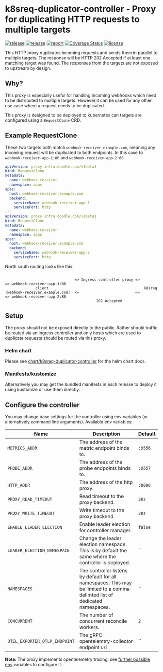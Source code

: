 # k8sreq-duplicator-controller - Proxy for duplicating HTTP requests to multiple targets

[![release](https://img.shields.io/github/release/DoodleScheduling/k8sreq-duplicator-controller/all.svg)](https://github.com/DoodleScheduling/k8sreq-duplicator-controller/releases)
[![release](https://github.com/doodlescheduling/k8sreq-duplicator-controller/actions/workflows/release.yaml/badge.svg)](https://github.com/doodlescheduling/k8sreq-duplicator-controller/actions/workflows/release.yaml)
[![report](https://goreportcard.com/badge/github.com/DoodleScheduling/k8sreq-duplicator-controller)](https://goreportcard.com/report/github.com/DoodleScheduling/k8sreq-duplicator-controller)
[![Coverage Status](https://coveralls.io/repos/github/DoodleScheduling/k8sreq-duplicator-controller/badge.svg?branch=master)](https://coveralls.io/github/DoodleScheduling/k8sreq-duplicator-controller?branch=master)
[![license](https://img.shields.io/github/license/DoodleScheduling/k8sreq-duplicator-controller.svg)](https://github.com/DoodleScheduling/k8sreq-duplicator-controller/blob/master/LICENSE)

This HTTP proxy duplicates incoming requests and sends them in parallel to multiple targets.
The response will be HTTP 202 Accepted if at least one matching target was found. The responses from the targets are not exposed
to upstream by design.

## Why?
This proxy is especially useful for handling incoming webhooks which need to be distributed to multiple targets.
However it can be used for any other use case where a request needs to be duplicated.

This proxy is designed to be deployed to kubernetes can targets are configured using a `RequestClone` CRD.

## Example RequestClone

These two targets both match `webhook-receiver.example.com`, meaning any incoming request will be duplicated to both endpoints.
In this case to `webhook-receiver-app-1:80` and `webhook-receiver-app-2:80`.

```yaml
apiVersion: proxy.infra.doodle.com/v1beta1
kind: RequestClone
metadata:
  name: webhook-receiver
  namespace: apps
spec:
  host: webhook-receiver.example.com
  backend:
    serviceName: webhook-receiver-app-1
    servicePort: http
---
apiVersion: proxy.infra.doodle.com/v1beta1
kind: RequestClone
metadata:
  name: webhook-receiver
  namespace: apps
spec:
  host: webhook-receiver.example.com
  backend:
    serviceName: webhook-receiver-app-2
    servicePort: http

```

North south routing looks like this:
```
                                                                      
                                => Ingress controller proxy =>          => webhook-receiver-app-1:80
              client                                            k8sreq      
[webhook-receiver.example.com]  <=                          <=          => webhook-receiver-app-2:80
                                          202 Accepted
```


## Setup

The proxy should not be exposed directly to the public. Rather should traffic be routed via an ingress controller
and only hosts which are used to duplicate requests should be routed via this proxy.

### Helm chart

Please see [chart/k8sreq-duplicator-controller](https://github.com/DoodleScheduling/k8sreq-duplicator-controller) for the helm chart docs.

### Manifests/kustomize

Alternatively you may get the bundled manifests in each release to deploy it using kustomize or use them directly.

## Configure the controller

You may change base settings for the controller using env variables (or alternatively command line arguments).
Available env variables:

| Name  | Description | Default |
|-------|-------------| --------|
| `METRICS_ADDR` | The address of the metric endpoint binds to. | `:9556` |
| `PROBE_ADDR` | The address of the probe endpoints binds to. | `:9557` |
| `HTTP_ADDR` | The address of the http proxy. | `:8080` |
| `PROXY_READ_TIMEOUT` | Read timeout to the proxy backend. | `30s` |
| `PROXY_WRITE_TIMEOUT` | Write timeout to the proxy backend. | `30s` |
| `ENABLE_LEADER_ELECTION` | Enable leader election for controller manager. | `false` |
| `LEADER_ELECTION_NAMESPACE` | Change the leader election namespace. This is by default the same where the controller is deployed. | `` |
| `NAMESPACES` | The controller listens by default for all namespaces. This may be limited to a comma delimted list of dedicated namespaces. | `` |
| `CONCURRENT` | The number of concurrent reconcile workers.  | `2` |
| `OTEL_EXPORTER_OTLP_ENDPOINT` | The gRPC opentelemtry-collector endpoint uri | `` |

**Note:** The proxy implements opentelemetry tracing, see [further possible env](https://opentelemetry.io/docs/reference/specification/sdk-environment-variables/) variables to configure it.

